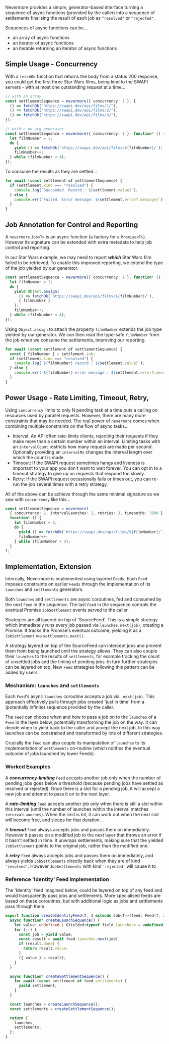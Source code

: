 Nevermore provides a simple, generator-based interface turning a sequence of
async functions (provided by the caller) into a sequence of settlements
finalising the result of each job as `"resolved"` or `"rejected"`.

Sequences of async functions can be...

- an array of async functions
- an iterator of async functions
- an iterable returning an iterator of async functions

## Simple Usage - Concurrency

With a `fetchOk` function that returns the body from a status 200 response, you
could get the first three Star Wars films, being kind to the SWAPI servers -
with at most one outstanding request at a time...

```ts
// with an array
const settlementSequence = nevermore({ concurrency: 1 }, [
  () => fetchOk("https://swapi.dev/api/films/1/"),
  () => fetchOk("https://swapi.dev/api/films/2/"),
  () => fetchOk("https://swapi.dev/api/films/3/"),
]);

// with a no-arg generator
const settlementSequence = nevermore({ concurrency: 1 }, function* () {
  let filmNumber = 1;
  do {
    yield () => fetchOk(`https://swapi.dev/api/films/${filmNumber}/`);
    filmNumber++;
  } while (filmNumber < 4);
});
```

To consume the results as they are settled...

```ts
for await (const settlement of settlementSequence) {
  if (settlement.kind === "resolved") {
    console.log(`Succeeded. Record : ${settlement.value}`);
  } else {
    console.err(`Failed. Error message: ${settlement.error?.message}`);
  }
}
```

## Job Annotation for Control and Reporting

A `nevermore` `Job<T>` is an async function (a factory for a `Promise<T>`).
However its signature can be extended with extra metadata to help job control
and reporting.

In our Star Wars example, we may need to report _**which**_ Star Wars film
failed to be retrieved. To enable this improved reporting, we extend the type of
the job yielded by our generator.

```ts
const settlementSequence = nevermore({ concurrency: 1 }, function* () {
  let filmNumber = 1;
  do {
    yield Object.assign(
      () => fetchOk(`https://swapi.dev/api/films/${filmNumber}/`),
      { filmNumber }
    );
    filmNumber++;
  } while (filmNumber < 4);
});
```

Using `Object.assign` to attach the property `filmNumber` extends the job type
yielded by our generator. We can then read the type-safe `filmNumber` from the
job when we consume the settlements, improving our reporting.

```ts
for await (const settlement of settlementSequence) {
  const { filmNumber } = settlement.job;
  if (settlement.kind === "resolved") {
    console.log(`${filmNumber} record : ${settlement.value}`);
  } else {
    console.err(`${filmNumber} error message : ${settlement.error?.message}`);
  }
}
```

## Power Usage - Rate Limiting, Timeout, Retry,

Using `concurrency` limits to only N pending task at a time puts a ceiling on
resources used by parallel requests. However, there are many more constraints
that may be needed. The real power of `nevermore` comes when combining multiple
constraints on the flow of async tasks...

- Interval: An API often rate-limits clients, rejecting their requests if they
  make more than a certain number within an interval. Limiting tasks with an
  `intervalCount` restricts how many request are made per second. Optionally
  providing an `intervalMs` changes the interval length over which the count is
  made.
- Timeout: If the SWAPI request sometimes hangs and liveness is important to
  your app you don't want to wait forever. You can opt in to a timeout strategy
  to give up on requests that respond too slowly.
- Retry: If the SWAPI request occasionally fails or times out, you can re-run
  the job several times with a retry strategy.

All of the above can be achieve through the same minimal signature as we saw
with `concurrency` like this...

```ts
const settlementSequence = nevermore(
  { concurrency: 2, intervalLaunches: 2, retries: 3, timeoutMs: 3000 },
  function* () {
    let filmNumber = 1;
    do {
      yield () => fetchOk(`https://swapi.dev/api/films/${filmNumber}/`);
      filmNumber++;
    } while (filmNumber < 4);
  }
);
```

## Implementation, Extension

Internally, Nevermore is implemented using layered `Feeds`. Each `Feed` imposes
constraints on earlier `Feeds` through the implementation of its `launches` and
`settlements` generators.

Both `launches` and `settlements` are async coroutines, fed and consumed by the
next `Feed` in the sequence. The last `Feed` in the sequence controls the
eventual Promise `JobSettlement` events served to the caller.

Strategies are all layered on top of 'SourceFeed'. This is a simple strategy
which immediately runs every job passed via `launches.next(job)`, creating a
Promise. It tracks the Promise's eventual outcome, yielding it as a
`JobSettlement` via `settlements.next()`.

A strategy layered on top of the SourceFeed can intercept jobs and prevent them
from being launched until the strategy allows. They can also couple their
`launches` to the results of `settlements`, for example tracking the count of
unsettled jobs and the timing of pending jobs. In turn further strategies can be
layered on top. New `Feed` strategies following this pattern can be added by
users.

### Mechanism: `launches` and `settlements`

Each `Feed`'s async `launches` coroutine accepts a job via `.next(job)`. This
approach effectively pulls through jobs created 'just in time' from a
(potentially infinite) sequence provided by the caller.

The `Feed` can choose when and how to pass a job on to the `launches` of a
`Feed` in the layer below, potentially transforming the job on the way. It can
decide when to yield back to the caller and accept the next job. In this way
launches can be constrained and transformed by lots of different strategies.

Crucially the `Feed` can also couple its manipulation of `launches` to its
implementation of `settlements` co-routine (which notifies the eventual outcome
of jobs launched by lower Feeds).

### Worked Examples

A _**concurrency-limiting**_ `Feed` accepts another job only when the number of
pending jobs goes below a threshold (because pending jobs have settled as
resolved or rejected). Once there is a slot for a pending job, it will accept a
new job and attempt to pass it on to the next layer.

A _**rate-limiting**_ `Feed` accepts another job only when there is still a slot
within this interval (until the number of launches within the interval matches
`intervalLaunches`). When the limit is hit, it can work out when the next slot
will become free, and sleeps for that duration.

A _**timeout**_ `Feed` always accepts jobs and passes them on immediately.
However it passes on a modified job to the next layer that throws an error if it
hasn't settled in time. It unwraps settlements, making sure that the yielded
`JobSettlement` points to the original job, rather than the modified one.

A _**retry**_ `Feed` always accepts jobs and passes them on immediately, and
always yields `JobSettlements` directly back when they are of kind `'resolved'`.
However `JobSettlements` with kind `'rejected'` will cause it to

### Reference 'Identity' Feed Implementation

The 'Identity' feed imagined below, could be layered on top of any feed and
would transparently pass jobs and settlements. More specialised feeds are based
on these coroutines, but with additional logic as jobs and settlements pass
through them.

```ts
export function createIdentityFeed<T, J extends Job<T>>(feed: Feed<T, J>) {
  async function* createLaunchSequence() {
    let value: undefined | GYielded<typeof field.launches> = undefined;
    for (;;) {
      const job = yield value;
      const result = await feed.launches.next(job);
      if (result.done) {
        return result.value;
      }
      ({ value } = result);
    }
  }

  async function* createSettlementSequence() {
    for await (const settlement of feed.settlements) {
      yield settlement;
    }
  }

  const launches = createLaunchSequence();
  const settlements = createSettlementSequence();

  return {
    launches,
    settlements,
  };
}
```
